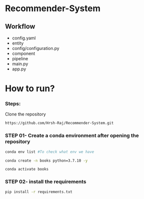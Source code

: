 # Recommender-System

## Workflow

- config.yaml
- entity
- config/configuration.py
- component
- pipeline
- main.py
- app.py

# How to run?
### Steps: 

Clone the repository

```bash
https://github.com/Hrsh-Raj/Recommender-System.git
```
### STEP 01- Create a conda environment after opening the repository


```bash
conda env list #To check what env we have
``` 

```bash
conda create -n books python=3.7.10 -y
```

```bash
conda activate books
```


### STEP 02- install the requirements
```bash
pip install -r requirements.txt
```